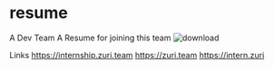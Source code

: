 # resume
A Dev Team
A Resume for joining this team
![download](https://user-images.githubusercontent.com/56732809/129721246-6aa27383-34a2-49a3-9aff-013fd9cef045.png)

Links 
https://internship.zuri.team
https://zuri.team
https://intern.zuri

